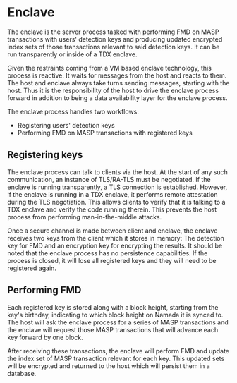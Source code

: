 # Enclave

The enclave is the server process tasked with performing FMD on MASP transactions with users' detection keys
and producing updated encrypted index sets of those transactions relevant to said detection keys. It can be
run transparently or inside of a TDX enclave.

Given the restraints coming from a VM based enclave technology, this process is reactive. It waits for messages
from the host and reacts to them. The host and enclave always take turns sending messages, starting with the
host. Thus it is the responsibility of the host to drive the enclave process forward in addition to being a data
availability layer for the enclave process.

The enclave process handles two workflows:
- Registering users' detection keys
- Performing FMD on MASP transactions with registered keys 

## Registering keys

The enclave process can talk to clients via the host. At the start of any such communication, an instance of TLS/RA-TLS must
be negotiated. If the enclave is running transparently, a TLS connection is established. However, if the enclave is running
in a TDX enclave, it performs remote attestation during the TLS negotiation. This allows clients to verify that it is talking
to a TDX enclave and verify the code running therein. This prevents the host process from performing man-in-the-middle
attacks.

Once a secure channel is made between client and enclave, the enclave receives two keys from the client which it stores
in memory: The detection key for FMD and an encryption key for encrypting the results. It should be noted that the 
enclave process has no persistence capabilities. If the process is closed, it will lose all registered keys and they will
need to be registered again. 

## Performing FMD

Each registered key is stored along with a block height, starting from the key's birthday, indicating to which block height
on Namada it is synced to. The host will ask the enclave process for a series of MASP transactions and the enclave
will request those MASP transactions that will advance each key forward by one block.

After receiving these transactions, the enclave will perform FMD and update the index set of MASP transaction relevant
for each key. This updated sets will be encrypted and returned to the host which will persist them in a database.